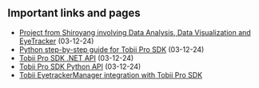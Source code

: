 ## Important links and pages
- [Project from Shiroyang involving Data Analysis, Data Visualization and EyeTracker](https://github.com/shiroyang/EyeTracker) (03-12-24)
- [Python step-by-step guide for Tobii Pro SDK](https://developer.tobiipro.com/python/python-step-by-step-guide.html) (03-12-24)
- [Tobii Pro SDK .NET API](https://developer.tobiipro.com/tobii.research/dotnet/reference/1.6.2.37-alpha-gcca303b/index.html) (03-12-24)
- [Tobii Pro SDK Python API](https://developer.tobiipro.com/tobii.research/python/reference/1.1.0.23-beta-g9262468f/classtobii__research_1_1ScreenBasedCalibration.html) (03-12-24)
- [Tobii EyetrackerManager integration with Tobii Pro SDK](https://developer.tobiipro.com/eyetrackermanager/etm-sdk-integration.html)